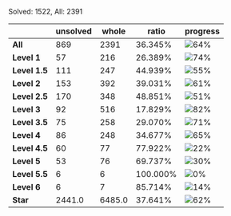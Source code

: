 Solved: 1522, All: 2391

| |unsolved|whole|ratio|progress|
|----|----|----|----|----|
|**All**| 869 | 2391 | 36.345%| ![64%](https://progress-bar.dev/64?title=All) |
|**Level 1**| 57 | 216 | 26.389%| ![74%](https://progress-bar.dev/74?title=Level+1++)|
|**Level 1.5**| 111 | 247 | 44.939%| ![55%](https://progress-bar.dev/55?title=Level+1.5)|
|**Level 2**| 153 | 392 | 39.031%| ![61%](https://progress-bar.dev/61?title=Level+2++)|
|**Level 2.5**| 170 | 348 | 48.851%| ![51%](https://progress-bar.dev/51?title=Level+2.5)|
|**Level 3**| 92 | 516 | 17.829%| ![82%](https://progress-bar.dev/82?title=Level+3++)|
|**Level 3.5**| 75 | 258 | 29.070%| ![71%](https://progress-bar.dev/71?title=Level+3.5)|
|**Level 4**| 86 | 248 | 34.677%| ![65%](https://progress-bar.dev/65?title=Level+4++)|
|**Level 4.5**| 60 | 77 | 77.922%| ![22%](https://progress-bar.dev/22?title=Level+4.5)|
|**Level 5**| 53 | 76 | 69.737%| ![30%](https://progress-bar.dev/30?title=Level+5++)|
|**Level 5.5**| 6 | 6 | 100.000%| ![0%](https://progress-bar.dev/0?title=Level+5.5)|
|**Level 6**| 6 | 7 | 85.714%| ![14%](https://progress-bar.dev/14?title=Level+6++)|
|**Star**|2441.0 | 6485.0 |37.641%| ![62%](https://progress-bar.dev/62?title=Star) |
